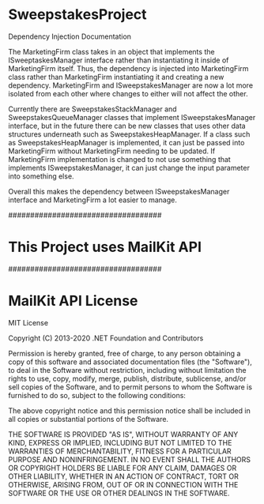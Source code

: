 # SweepstakesProject
Dependency Injection Documentation

The MarketingFirm class takes in an object that implements the ISweeptaskesManager interface rather than instantiating it inside of MarketingFirm itself.
Thus, the dependency is injected into MarketingFirm class rather than MarketingFirm instantiating it and creating a new dependency.
MarketingFirm and ISweepstakesManager are now a lot more isolated from each other where changes to either will not affect the other. 

Currently there are SweepstakesStackManager and SweepstakesQueueManager classes that implement ISweepstakesManager interface, but in the future there can be new classes
that uses other data structures underneath such as SweepstakesHeapManager.
If a class such as SweepstakesHeapManager is implemented, it can just be passed into MarketingFirm without MarketingFirm needing to be updated.
If MarketingFirm implementation is changed to not use something that implements ISweepstakesManager, it can just change the input parameter into something else.

Overall this makes the dependency between ISweepstakesManager interface and MarketingFirm a lot easier to manage.

###################################
# This Project uses MailKit API
###################################

# MailKit API License
MIT License

Copyright (C) 2013-2020 .NET Foundation and Contributors

Permission is hereby granted, free of charge, to any person obtaining a copy
of this software and associated documentation files (the "Software"), to deal
in the Software without restriction, including without limitation the rights
to use, copy, modify, merge, publish, distribute, sublicense, and/or sell
copies of the Software, and to permit persons to whom the Software is
furnished to do so, subject to the following conditions:

The above copyright notice and this permission notice shall be included in
all copies or substantial portions of the Software.

THE SOFTWARE IS PROVIDED "AS IS", WITHOUT WARRANTY OF ANY KIND, EXPRESS OR
IMPLIED, INCLUDING BUT NOT LIMITED TO THE WARRANTIES OF MERCHANTABILITY,
FITNESS FOR A PARTICULAR PURPOSE AND NONINFRINGEMENT. IN NO EVENT SHALL THE
AUTHORS OR COPYRIGHT HOLDERS BE LIABLE FOR ANY CLAIM, DAMAGES OR OTHER
LIABILITY, WHETHER IN AN ACTION OF CONTRACT, TORT OR OTHERWISE, ARISING FROM,
OUT OF OR IN CONNECTION WITH THE SOFTWARE OR THE USE OR OTHER DEALINGS IN
THE SOFTWARE.


